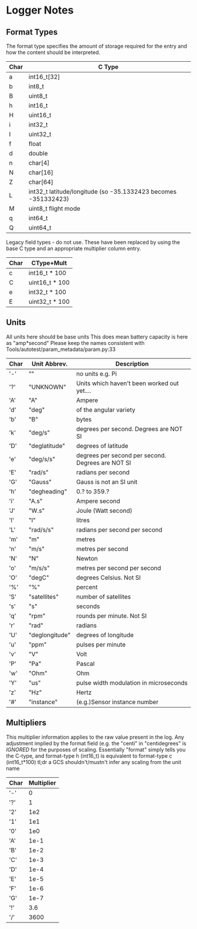 # Logger Notes

## Format Types

The format type specifies the amount of storage required for the entry
and how the content should be interpreted.

| Char | C Type |
|------|--------|
|a   | int16_t[32]|
|b   | int8_t|
|B   | uint8_t|
|h   | int16_t|
|H   | uint16_t|
|i   | int32_t|
|I   | uint32_t|
|f   | float|
|d   | double|
|n   | char[4]|
|N   | char[16]|
|Z   | char[64]|
|L   | int32_t latitude/longitude (so -35.1332423 becomes -351332423)|
|M   | uint8_t flight mode|
|q   | int64_t|
|Q   | uint64_t|

Legacy field types - do not use.  These have been replaced by using  the base C type and an appropriate multiplier column entry.

| Char | CType+Mult   |
|------|--------------|
|  c   | int16_t * 100|
|  C   | uint16_t * 100|
|  e   | int32_t * 100|
|  E   | uint32_t * 100|

## Units

All units here should be base units
This does mean battery capacity is here as "amp*second"
Please keep the names consistent with Tools/autotest/param_metadata/param.py:33

| Char | Unit Abbrev. | Description |
|-----|---|---|
| '-' | "" | no units e.g. Pi | or a string|
| '?' | "UNKNOWN" | Units which haven't been worked out yet....|
| 'A' | "A" | Ampere|
| 'd' | "deg" | of the angular variety | -180 to 180|
| 'b' | "B" | bytes|
| 'k' | "deg/s" | degrees per second. Degrees are NOT SI | but is some situations more user-friendly than radians|
| 'D' | "deglatitude" | degrees of latitude|
| 'e' | "deg/s/s" | degrees per second per second. Degrees are NOT SI | but is some situations more user-friendly than radians|
| 'E' | "rad/s" | radians per second|
| 'G' | "Gauss" | Gauss is not an SI unit | but 1 tesla = 10000 gauss so a simple replacement is not possible here|
| 'h' | "degheading" | 0.? to 359.?|
| 'i' | "A.s" | Ampere second|
| 'J' | "W.s" | Joule (Watt second)|
| 'l' | "l" | litres|
| 'L' | "rad/s/s" | radians per second per second|
| 'm' | "m" | metres|
| 'n' | "m/s" | metres per second|
| 'N' | "N" | Newton|
| 'o' | "m/s/s" | metres per second per second|
| 'O' | "degC" | degrees Celsius. Not SI | but Kelvin is too cumbersome for most users|
| '%' | "%" | percent|
| 'S' | "satellites" | number of satellites|
| 's' | "s" | seconds|
| 'q' | "rpm" | rounds per minute. Not SI | but sometimes more intuitive than Hertz|
| 'r' | "rad" | radians|
| 'U' | "deglongitude" | degrees of longitude|
| 'u' | "ppm" | pulses per minute|
| 'v' | "V" | Volt|
| 'P' | "Pa" | Pascal|
| 'w' | "Ohm" | Ohm|
| 'Y' | "us" | pulse width modulation in microseconds|
| 'z' | "Hz" | Hertz|
| '#' | "instance" | (e.g.)Sensor instance number|

## Multipliers

This multiplier information applies to the raw value present in the
log.  Any adjustment implied by the format field (e.g. the "centi"
in "centidegrees" is *IGNORED* for the purposes of scaling.
Essentially "format" simply tells you the C-type, and format-type h
(int16_t) is equivalent to format-type c (int16_t*100)
tl;dr a GCS shouldn't/mustn't infer any scaling from the unit name

| Char | Multiplier |
|------|------------|
| '-' | 0 |       // no multiplier e.g. a string|
| '?' | 1 |       // multipliers which haven't been worked out yet....|
| '2' | 1e2 ||
| '1' | 1e1 ||
| '0' | 1e0 ||
| 'A' | 1e-1 ||
| 'B' | 1e-2 ||
| 'C' | 1e-3 ||
| 'D' | 1e-4 ||
| 'E' | 1e-5 ||
| 'F' | 1e-6 ||
| 'G' | 1e-7 ||
| '!' | 3.6 | // (ampere*second => milliampere*hour) and (km/h => m/s)|
| '/' | 3600 | // (ampere*second => ampere*hour)|
